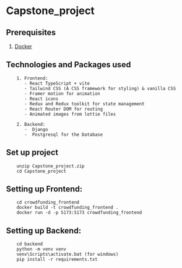 # Capstone_project


## Prerequisites
1. [Docker](https://www.docker.com/get-started/)

## Technologies and Packages used
```
    1. Frontend: 
       - React TypeScript + vite
       - Tailwind CSS (A CSS framework for styling) & vanilla CSS
       - Framer motion for animation
       - React icons
       - Redux and Redux toolkit for state management
       - React Router DOM for routing
       - Animated images from lottie files

    2. Backend: 
       -  Django
       -  Postgresql for the Database
```

## Set up project
```
    unzip Capstone_project.zip
    cd Capstone_project
```

## Setting up Frontend:
```
    cd crowdfunding_frontend
    docker build -t crowdfunding_frontend .
    docker run -d -p 5173:5173 crowdfunding_frontend
```

## Setting up Backend:
```
    cd backend
    python -m venv venv
    venv\Scripts\activate.bat (for windows)
    pip install -r requirements.txt
```